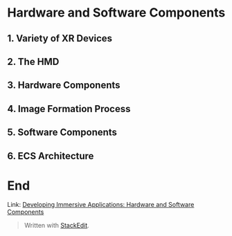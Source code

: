 # Hardware and Software Components
## 1. Variety of XR Devices
## 2. The HMD
## 3. Hardware Components
## 4. Image Formation Process
## 5. Software Components
## 6. ECS Architecture

# End

Link: [Developing Immersive Applications: Hardware and Software Components](https://www.youtube.com/watch?v=OKD4jrnn4WE)

> Written with [StackEdit](https://stackedit.io/).
